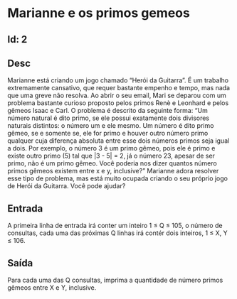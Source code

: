 # Marianne e os primos gemeos

## Id: 2

## Desc

Marianne está criando um jogo chamado “Herói da Guitarra”. É um trabalho extremamente cansativo, que requer bastante empenho e tempo, mas nada que uma greve não resolva. Ao abrir o seu email, Mari se deparou com um problema bastante curioso proposto pelos primos Renè e Leonhard e pelos gêmeos Isaac e Carl.
O problema é descrito da seguinte forma:
“Um número natural é dito primo, se ele possui exatamente dois divisores naturais distintos: o número um e ele mesmo. Um número é dito primo gêmeo, se e somente se, ele for primo e houver outro número primo qualquer cuja diferença absoluta entre esse dois números primos seja igual a dois. Por exemplo, o número 3 é um primo gêmeo, pois ele é primo e existe outro primo (5) tal que |3 - 5| = 2, já o número 23, apesar de ser primo, não é um primo gêmeo. Você poderia nos dizer quantos número primos gêmeos existem entre x e y, inclusive?”
Marianne adora resolver esse tipo de problema, mas está muito ocupada criando o seu próprio jogo de Herói da Guitarra. Você pode ajudar?

## Entrada

A primeira linha de entrada irá conter um inteiro 1 ≤ Q ≤ 105, o número de consultas, cada uma das próximas Q linhas irá contér dois inteiros, 1 ≤ X, Y ≤ 106.

## Saída

Para cada uma das Q consultas, imprima a quantidade de número primos gêmeos entre X e Y, inclusive.
